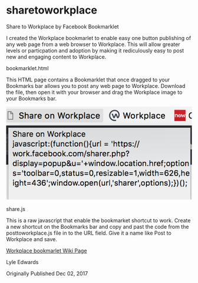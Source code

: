 # sharetoworkplace
Share to Workplace by Facebook Bookmarklet

I created the Workplace bookmarlet to enable easy one button publishing of any web page from a web browser to Workplace. This will allow greater levels or particpation and adoption by making it rediculously easy to post new and engaging content to Workplace.

bookmarklet.html

This HTML page contains a Bookmarklet that once dragged to your Bookmarks bar allows you to post any web page to Workplace. Download the file, then open it with your browser and drag the Workplace image to your Bookmarks bar.

<img src='https://github.com/lyletedwards/sharetoworkplace/blob/master/bookmarkletbar.png'>

share.js

This is a raw javascript that enable the bookmarket shortcut to work. Create a new shortcut on the Bookmarks bar and copy and past the code from the posttoworkplace.js file in to the URL field. Give it a name like Post to Workplace and save.

<a href='https://github.com/lyletedwards/sharetoworkplace/wiki'>Workplace bookmarlet Wiki Page</a>


Lyle Edwards 

Originally Published
Dec 02, 2017
